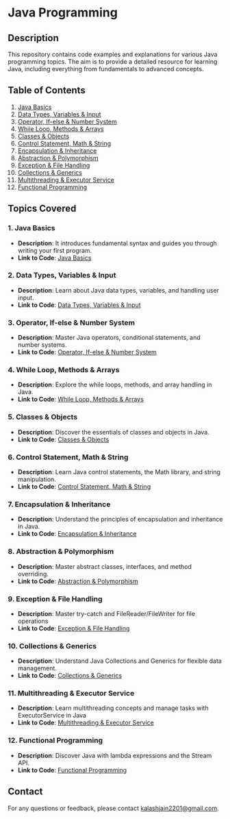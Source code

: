# Java Programming

## Description
This repository contains code examples and explanations for various Java programming topics. The aim is to provide a detailed resource for learning Java, including everything from fundamentals to advanced concepts.

## Table of Contents
1. [Java Basics](#java-basics)
2. [Data Types, Variables & Input](#data-types-and-variables-and-input)
3. [Operator, If-else & Number System](#operator-and-if-else-and-numberSystem)
4. [While Loop, Methods & Arrays](#while-loop-and-methods-and-arrays)
5. [Classes & Objects](#classes-and-objects)
6. [Control Statement, Math & String](#control-statement-and-math-and-string)
7. [Encapsulation & Inheritance](#encapsulation-and-inheritance)
8. [Abstraction & Polymorphism](#abstraction-and-polymorphism)
9. [Exception & File Handling](#exception-and-file-handling)
10. [Collections & Generics](#collections-and-generics)
11. [Multithreading & Executor Service](#multithreading-and-executor-Service)
12. [Functional Programming](#functional-programming)

## Topics Covered

### 1. Java Basics
- **Description**: It introduces fundamental syntax and guides you through writing your first program.
- **Link to Code**: [Java Basics](https://github.com/KalashJain22/JAVA-Programming/tree/main/Java%20Basics)

### 2. Data Types, Variables & Input
- **Description**: Learn about Java data types, variables, and handling user input.
- **Link to Code**: [Data Types, Variables & Input](https://github.com/KalashJain22/JAVA-Programming/tree/main/Data%20Types%2C%20Variables%20%26%20Input)

### 3. Operator, If-else & Number System
- **Description**: Master Java operators, conditional statements, and number systems.
- **Link to Code**: [Operator, If-else & Number System](https://github.com/KalashJain22/JAVA-Programming/tree/main/Operator%2C%20If-else%20%26%20Number%20System)

### 4. While Loop, Methods & Arrays
- **Description**: Explore the while loops, methods, and array handling in Java.
- **Link to Code**: [While Loop, Methods & Arrays](https://github.com/KalashJain22/JAVA-Programming/tree/main/While%20Loop%2C%20Methods%20%26%20Arrays)

### 5. Classes & Objects
- **Description**: Discover the essentials of classes and objects in Java.
- **Link to Code**: [Classes & Objects](https://github.com/KalashJain22/JAVA-Programming/tree/main/Classes%20%26%20Objects)

### 6. Control Statement, Math & String
- **Description**: Learn Java control statements, the Math library, and string manipulation.
- **Link to Code**: [Control Statement, Math & String](https://github.com/KalashJain22/JAVA-Programming/tree/main/Control%20Statement%2C%20Math%20%26%20String)

### 7. Encapsulation & Inheritance
- **Description**: Understand the principles of encapsulation and inheritance in Java.
- **Link to Code**: [Encapsulation & Inheritance](https://github.com/KalashJain22/JAVA-Programming/tree/main/Encapsulation%20%26%20Inheritance)

### 8. Abstraction & Polymorphism
- **Description**: Master abstract classes, interfaces, and method overriding.
- **Link to Code**: [Abstraction & Polymorphism](https://github.com/KalashJain22/JAVA-Programming/tree/main/Abstraction%20%26%20Polymorphism)

### 9. Exception & File Handling
- **Description**: Master try-catch and FileReader/FileWriter for file operations
- **Link to Code**: [Exception & File Handling](https://github.com/KalashJain22/JAVA-Programming/tree/main/Exception%20%26%20File%20Handling)

### 10. Collections & Generics
- **Description**: Understand Java Collections and Generics for flexible data management.
- **Link to Code**: [Collections & Generics](https://github.com/KalashJain22/JAVA-Programming/tree/main/Collections%20%26%20Generics)

### 11. Multithreading & Executor Service
- **Description**: Learn multithreading concepts and manage tasks with ExecutorService in Java
- **Link to Code**: [Multithreading & Executor Service](https://github.com/KalashJain22/JAVA-Programming/tree/main/Multithreading%20%26%20Executor%20Service)

### 12. Functional Programming
- **Description**: Discover Java with lambda expressions and the Stream API.
- **Link to Code**: [Functional Programming](https://github.com/KalashJain22/JAVA-Programming/tree/main/Functional%20Programming)

## Contact
For any questions or feedback, please contact [kalashjain2201@gmail.com](mailto:kalashjain2201@gmailcom).
